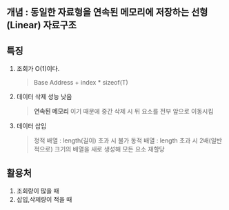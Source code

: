 ## 개념 : 동일한 자료형을 연속된 메모리에 저장하는 선형(Linear) 자료구조

## 특징 
1. 조회가 O(1)이다.
   > Base Address + index * sizeof(T)
2. 데이터 삭제 성능 낮음
   > **연속된 메모리** 이기 때문에 중간 삭제 시 뒤 요소를 전부 앞으로 이동시킴
3. 데이터 삽입
   > 정적 배열 : length(길이) 초과 시 불가
   > 동적 배열 : length 초과 시 2배(일반적으로) 크기의 배열을 새로 생성해 모든 요소 재할당

## 활용처
1. 조회량이 많을 때
2. 삽입,삭제량이 적을 때
